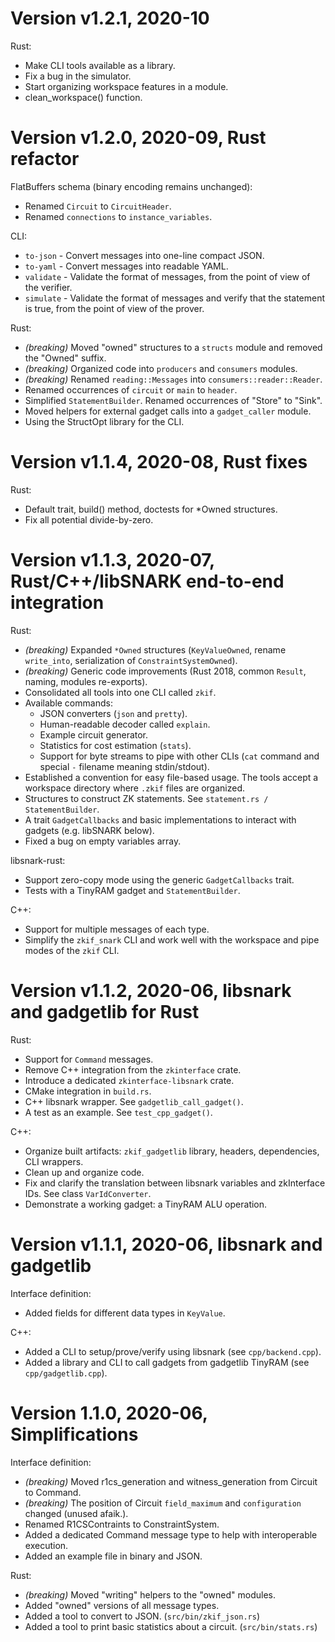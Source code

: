 # Version v1.2.1, 2020-10

Rust:
- Make CLI tools available as a library.
- Fix a bug in the simulator.
- Start organizing workspace features in a module.
- clean_workspace() function.

# Version v1.2.0, 2020-09, Rust refactor

FlatBuffers schema (binary encoding remains unchanged):
- Renamed `Circuit` to `CircuitHeader`.
- Renamed `connections` to `instance_variables`.

CLI:
- `to-json` - Convert messages into one-line compact JSON.
- `to-yaml` - Convert messages into readable YAML.
- `validate` - Validate the format of messages, from the point of view of the verifier.
- `simulate` - Validate the format of messages and verify that the statement is true, from the point of view of the prover.

Rust:
- *(breaking)* Moved "owned" structures to a `structs` module and removed the "Owned" suffix.
- *(breaking)* Organized code into `producers` and `consumers` modules.
- *(breaking)* Renamed `reading::Messages` into `consumers::reader::Reader`.
- Renamed occurrences of `circuit` or `main` to `header`.
- Simplified `StatementBuilder`. Renamed occurrences of "Store" to "Sink".
- Moved helpers for external gadget calls into a `gadget_caller` module.
- Using the StructOpt library for the CLI.


# Version v1.1.4, 2020-08, Rust fixes

Rust:
- Default trait, build() method, doctests for *Owned structures.
- Fix all potential divide-by-zero.


# Version v1.1.3, 2020-07, Rust/C++/libSNARK end-to-end integration

Rust:
- *(breaking)* Expanded `*Owned` structures (`KeyValueOwned`, rename `write_into`, serialization of `ConstraintSystemOwned`).
- *(breaking)* Generic code improvements (Rust 2018, common `Result`, naming, modules re-exports).
- Consolidated all tools into one CLI called `zkif`.
- Available commands:
    - JSON converters (`json` and `pretty`).
    - Human-readable decoder called `explain`.
    - Example circuit generator.
    - Statistics for cost estimation (`stats`).
    - Support for byte streams to pipe with other CLIs (`cat` command and special `-` filename meaning stdin/stdout).
- Established a convention for easy file-based usage. The tools accept a workspace directory where `.zkif` files are organized.
- Structures to construct ZK statements. See `statement.rs / StatementBuilder`.
- A trait `GadgetCallbacks` and basic implementations to interact with gadgets (e.g. libSNARK below).
- Fixed a bug on empty variables array.

libsnark-rust:
- Support zero-copy mode using the generic `GadgetCallbacks` trait.
- Tests with a TinyRAM gadget and `StatementBuilder`.

C++:
- Support for multiple messages of each type.
- Simplify the `zkif_snark` CLI and work well with the workspace and pipe modes of the `zkif` CLI.


# Version v1.1.2, 2020-06, libsnark and gadgetlib for Rust

Rust:
- Support for `Command` messages.
- Remove C++ integration from the `zkinterface` crate.
- Introduce a dedicated `zkinterface-libsnark` crate.
- CMake integration in `build.rs`.
- C++ libsnark wrapper. See `gadgetlib_call_gadget()`.
- A test as an example. See `test_cpp_gadget()`.

C++:
- Organize built artifacts: `zkif_gadgetlib` library, headers, dependencies, CLI wrappers.
- Clean up and organize code.
- Fix and clarify the translation between libsnark variables and zkInterface IDs. See class `VarIdConverter`.
- Demonstrate a working gadget: a TinyRAM ALU operation.


# Version v1.1.1, 2020-06, libsnark and gadgetlib

Interface definition:
- Added fields for different data types in `KeyValue`.

C++:
- Added a CLI to setup/prove/verify using libsnark (see `cpp/backend.cpp`).
- Added a library and CLI to call gadgets from gadgetlib TinyRAM (see `cpp/gadgetlib.cpp`).


# Version 1.1.0, 2020-06, Simplifications

Interface definition:
- *(breaking)* Moved r1cs_generation and witness_generation from Circuit to Command.
- *(breaking)* The position of Circuit `field_maximum` and `configuration` changed (unused afaik.).
- Renamed R1CSContraints to ConstraintSystem.
- Added a dedicated Command message type to help with interoperable execution.
- Added an example file in binary and JSON.

Rust:
- *(breaking)* Moved "writing" helpers to the "owned" modules.
- Added "owned" versions of all message types.
- Added a tool to convert to JSON. (`src/bin/zkif_json.rs`)
- Added a tool to print basic statistics about a circuit. (`src/bin/stats.rs`)
